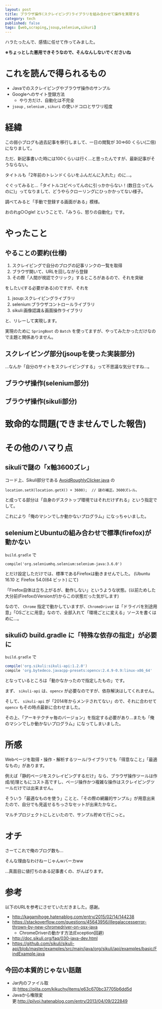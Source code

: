 ```yaml
---
layout: post
title: ブラウザ操作(スクレイピング)ライブラリを組み合わせて操作を実現する
category: tech
published: false
tags: [web,scraping,jsoup,selenium,sikuri]
---
```


ハラたったんで、感情に任せて作ってみました。

__※ちょっとした悪用できそうなので、そんなんしないでくださいね__

# これを読んで得られるもの

- Javaでのスクレイピングやブラウザ操作のサンプル
- Googleへのサイト登録方法
  - やり方だけ、自動化は不完全
- `jsoup` , `selenium` , `sikuri` の使いドコロとサワリ程度

# 経緯

この弱小ブログも過去記事を移行しまして、一日の閲覧が 30=>60 くらい(二倍)になりまして。

ただ、新記事書いた時には100くらいは行く…と思ったんですが、最新記事がそうならない。

タイトルも「2年前のトレンドくらいをふんだんに入れた」のに…。

ぐぐってみると…「タイトルコピペってんのに引っかからない！(数日立ってんのに)」ってなりまして、どうやらクローリングにひっかかってない様子。

調べてみると「手動で登録する画面がある」模様。

おのれg○○gle! ということで、「みうら、怒りの自動化」です。

# やったこと

## やることの要約(仕様)

1. スクレイピングで自分のブログの記事リンクの一覧を取得
0. ブラウザ開いて、URLを回しながら登録
0. その際「人間が視認でクリック」するところがあるので、それを突破

をしたい(する必要がある)のですが、それを

1. jsoup:スクレイピングライブラリ
0. selenium:ブラウザコントロールライブラリ
0. sikuli:画像認識＆画面操作ライブラリ

と、リレーして実現します。

実現のために `SpringBoot` の `Batch` を使ってますが、やってみたかっただけなので主題と関係ありません。

## スクレイピング部分(jsoupを使った実装部分)

…なんか「自分のサイトをスクレイピングする」って不思議な気分ですね…。

## ブラウザ操作(selenium部分)

## ブラウザ操作(sikuli部分)

# 致命的な問題(できませんでした報告)

# その他のハマり点

## sikuliで謎の「x軸3600ズレ」

コード上、Sikuli部分である [AvoidRoughlyClicker.java](https://github.com/kazuhito-m/scraping-samples/blob/master/google-page-register/src/main/java/com/github/kazuhito_m/googlepageregister/webbrothercontrol/imagerecognition/AvoidRoughlyClicker.java#L29) の

```
location.setX(location.getX() + 3600);  // 謎の補正。3600ズレル。
```

と成ってる部分は「自身のデスクトップ環境ではそれだけずれる」という指定でして。

これにより「俺のマシンでしか動かないプログラム」になっちゃいました。

## seleniumとUbuntuの組み合わせで標準(firefox)が動かない

`build.gradle` で

```
compile('org.seleniumhq.selenium:selenium-java:3.6.0')
```

とだけ設定しただけでは、標準であるFirefoxは動きませんでした。
(Ubuntu 16.10 と Firefox 54.0(64 ビット) にて)

「Firefox自体は立ち上がるが、動作しない」というような状態。(以前ためした大分前(FirefoxのVersionが)からこの状態だった気がします)

なので、 `Chrome` 指定で動かしていますが、`ChromeDriver` は「ドライバを別途用意」「OSごとに用意」なので、全部入れて「環境ごとに変える」ソースを書くはめに…。

## sikuliの build.gradle に「特殊な依存の指定」が必要に

`build.gradle` で

```build.gradle
compile('org.sikuli:sikuli-api:1.2.0')
compile 'org.bytedeco.javacpp-presets:opencv:2.4.9-0.9:linux-x86_64'
```

となっているところは「動かなかったので指定したもの」です。

まず、 `sikuli-api` は、`opencv` が必要なのですが、依存解決はしてくれません。

そして、 `sikuli-api` が「2014年からメンテされてない」ので、それに合わせて `opencv` もその時点最新に合わせました。

その上、「アーキテクチャ毎のバージョン」を指定する必要があり…またも「俺のマシンでしか動かないプログラム」になってしまいました。



# 所感

Webページを取得・操作・解析するツール/ライブラリでも「得意なこと」「最適なもの」があります。

例えば「静的ページをスクレイピングするだけ」なら、ブラウザ操作ツールは作成/処理ともにコスト高ですし、ページ操作かつ複雑な操作はスクレイピングツールだけでは出来ません。

そういう「最適なものを使う」ことと、「その際の網羅的サンプル」が用意出来たので、自分でも見返せるちっさなセットが出来たかなと。

マルチプロジェクトにしといたので、サンプル貯めて行こっと。

# オチ

さーてこれで俺のブログ数も…

そんな理由なわけねーじゃんwバーカww

…真面目に値打ちのある記事書くの、がんばります。

# 参考

以下のURLを参考にさせていただきました。感謝。

- <http://kagamihoge.hatenablog.com/entry/2015/02/14/144238>
- <https://stackoverflow.com/questions/45643956/illegalaccesserror-thrown-by-new-chromedriver-on-osx-java>
  - ChromeDriverの動かす方法(Exception回避)
- <http://doc.sikuli.org/faq/030-java-dev.html>
- <https://github.com/sikuli/sikuli-api/blob/master/examples/src/main/java/org/sikuli/api/examples/basic/FindExample.java>

## 今回の本質的じゃない話題

- Jar内のファイル取出:<https://qiita.com/kikuchy/items/e63c670bc37705b6dd5d>
- Javaから権限変更:<http://pilvoj.hatenablog.com/entry/2013/04/09/222849>
